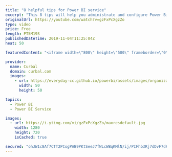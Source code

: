 ```yaml
---
title: "8 helpful tips for Power BI service"
excerpt: "This 8 tips will help you administrate and configure Power Bi service like a Pro. If you are not an admin, make sure you check it as some of the features are useful to you if they are configured :)  Here you can download all the pbix files: https://curbal.com/donwload-center  SUBSCRIBE to learn more"
originalUrl: https://youtube.com/watch?v=gzFxPcXgzZo
type: video
price: Free
length: PT5M19S
publishedDateTime: 2019-11-04T11:25:04Z
heat: 50

featuredContent: "<iframe width=\"800\" height=\"500\" frameborder=\"0\" src=\"https://www.youtube.com/embed/gzFxPcXgzZo\" allow=\"accelerometer; autoplay; encrypted-media; gyroscope; picture-in-picture\" allowfullscreen></iframe>"

provider:
  name: Curbal
  domain: curbal.com
  images:
    - url: https://everyday-cc.github.io/powerbi/assets/images/organizations/curbal.com-50x50.jpg
      width: 50
      height: 50

topics:
  - Power BI
  - Power BI Service

images:
  - url: https://i.ytimg.com/vi/gzFxPcXgzZo/maxresdefault.jpg
    width: 1280
    height: 720
    isCached: true

secured: "ohJW1c8Af7CTT2PCogPAB9PKtSeeJ7fWLcWBqKMlN/ij/PIFhb3Rj7dDvF7dRk9Dtmo3DDObXab6bGfc8DURLRC9//8WtA8Lwz3iW1MtMkdK03I3ZiMgookR7CKkG6l8dO4yUmeWUdCxB3bSxYOan+cljnui+Qkmrm0Gss7ULre455qhr+d9tmzDu9rS9ZTX2qxjD8CUXTxy4iccwBcTnxPEK73Y7msS/uz7d0xC9OQN7zNLGEHXT0yd7I98jGNpdwl/fq643/s7fyaLTHlnasYouRNsdkqopRbdl1WAcjoi6O4nFjE4WAwd34HHIc2btbcXjn8YALMa6mhqhXVRL+ZYX2kErBLt6CBss81huCKiupEn51quklBD4lt6ITi2rWdZtIvMNiWuhEj+gRIHlQPYukgmcel3lOQQmhpaQFk=;pt/1GP7esCs1+Vdn6EYkHQ=="
---
```


